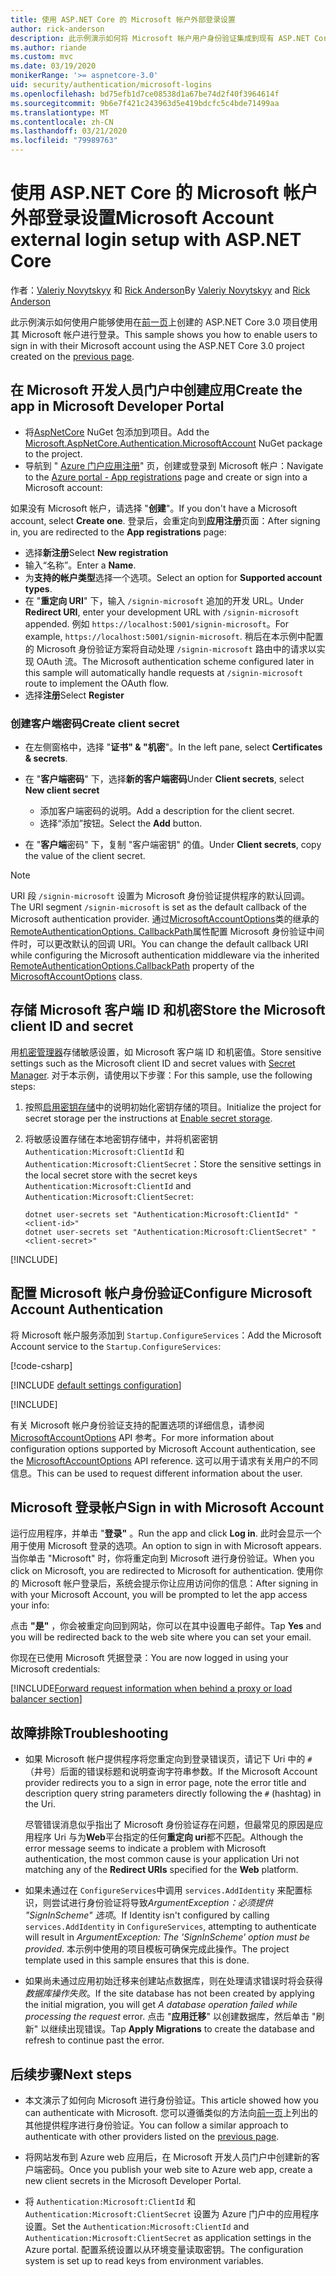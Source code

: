 ```yaml
---
title: 使用 ASP.NET Core 的 Microsoft 帐户外部登录设置
author: rick-anderson
description: 此示例演示如何将 Microsoft 帐户用户身份验证集成到现有 ASP.NET Core 应用中。
ms.author: riande
ms.custom: mvc
ms.date: 03/19/2020
monikerRange: '>= aspnetcore-3.0'
uid: security/authentication/microsoft-logins
ms.openlocfilehash: bd75efb1d7ce08538d1a67be74d2f40f3964614f
ms.sourcegitcommit: 9b6e7f421c243963d5e419bdcfc5c4bde71499aa
ms.translationtype: MT
ms.contentlocale: zh-CN
ms.lasthandoff: 03/21/2020
ms.locfileid: "79989763"
---
```

# <a name="microsoft-account-external-login-setup-with-aspnet-core"></a><span data-ttu-id="353e4-103">使用 ASP.NET Core 的 Microsoft 帐户外部登录设置</span><span class="sxs-lookup"><span data-stu-id="353e4-103">Microsoft Account external login setup with ASP.NET Core</span></span>

<span data-ttu-id="353e4-104">作者：[Valeriy Novytskyy](https://github.com/01binary) 和 [Rick Anderson](https://twitter.com/RickAndMSFT)</span><span class="sxs-lookup"><span data-stu-id="353e4-104">By [Valeriy Novytskyy](https://github.com/01binary) and [Rick Anderson](https://twitter.com/RickAndMSFT)</span></span>

<span data-ttu-id="353e4-105">此示例演示如何使用户能够使用在[前一页](xref:security/authentication/social/index)上创建的 ASP.NET Core 3.0 项目使用其 Microsoft 帐户进行登录。</span><span class="sxs-lookup"><span data-stu-id="353e4-105">This sample shows you how to enable users to sign in with their Microsoft account using the ASP.NET Core 3.0 project created on the [previous page](xref:security/authentication/social/index).</span></span>

## <a name="create-the-app-in-microsoft-developer-portal"></a><span data-ttu-id="353e4-106">在 Microsoft 开发人员门户中创建应用</span><span class="sxs-lookup"><span data-stu-id="353e4-106">Create the app in Microsoft Developer Portal</span></span>

* <span data-ttu-id="353e4-107">将[AspNetCore](https://www.nuget.org/packages/Microsoft.AspNetCore.Authentication.MicrosoftAccount/) NuGet 包添加到项目。</span><span class="sxs-lookup"><span data-stu-id="353e4-107">Add the [Microsoft.AspNetCore.Authentication.MicrosoftAccount](https://www.nuget.org/packages/Microsoft.AspNetCore.Authentication.MicrosoftAccount/) NuGet package to the project.</span></span>
* <span data-ttu-id="353e4-108">导航到 " [Azure 门户应用注册](https://go.microsoft.com/fwlink/?linkid=2083908)" 页，创建或登录到 Microsoft 帐户：</span><span class="sxs-lookup"><span data-stu-id="353e4-108">Navigate to the [Azure portal - App registrations](https://go.microsoft.com/fwlink/?linkid=2083908) page and create or sign into a Microsoft account:</span></span>

<span data-ttu-id="353e4-109">如果没有 Microsoft 帐户，请选择 "**创建**"。</span><span class="sxs-lookup"><span data-stu-id="353e4-109">If you don't have a Microsoft account, select **Create one**.</span></span> <span data-ttu-id="353e4-110">登录后，会重定向到**应用注册**页面：</span><span class="sxs-lookup"><span data-stu-id="353e4-110">After signing in, you are redirected to the **App registrations** page:</span></span>

* <span data-ttu-id="353e4-111">选择**新注册**</span><span class="sxs-lookup"><span data-stu-id="353e4-111">Select **New registration**</span></span>
* <span data-ttu-id="353e4-112">输入“名称”。</span><span class="sxs-lookup"><span data-stu-id="353e4-112">Enter a **Name**.</span></span>
* <span data-ttu-id="353e4-113">为**支持的帐户类型**选择一个选项。</span><span class="sxs-lookup"><span data-stu-id="353e4-113">Select an option for **Supported account types**.</span></span>  <!-- Accounts for any org work with MS domain accounts. Most folks probably want the last option, personal MS accounts -->
* <span data-ttu-id="353e4-114">在 "**重定向 URI**" 下，输入 `/signin-microsoft` 追加的开发 URL。</span><span class="sxs-lookup"><span data-stu-id="353e4-114">Under **Redirect URI**, enter your development URL with `/signin-microsoft` appended.</span></span> <span data-ttu-id="353e4-115">例如 `https://localhost:5001/signin-microsoft`。</span><span class="sxs-lookup"><span data-stu-id="353e4-115">For example, `https://localhost:5001/signin-microsoft`.</span></span> <span data-ttu-id="353e4-116">稍后在本示例中配置的 Microsoft 身份验证方案将自动处理 `/signin-microsoft` 路由中的请求以实现 OAuth 流。</span><span class="sxs-lookup"><span data-stu-id="353e4-116">The Microsoft authentication scheme configured later in this sample will automatically handle requests at `/signin-microsoft` route to implement the OAuth flow.</span></span>
* <span data-ttu-id="353e4-117">选择**注册**</span><span class="sxs-lookup"><span data-stu-id="353e4-117">Select **Register**</span></span>

### <a name="create-client-secret"></a><span data-ttu-id="353e4-118">创建客户端密码</span><span class="sxs-lookup"><span data-stu-id="353e4-118">Create client secret</span></span>

* <span data-ttu-id="353e4-119">在左侧窗格中，选择 "**证书" & "机密**"。</span><span class="sxs-lookup"><span data-stu-id="353e4-119">In the left pane, select **Certificates & secrets**.</span></span>
* <span data-ttu-id="353e4-120">在 "**客户端密码**" 下，选择**新的客户端密码**</span><span class="sxs-lookup"><span data-stu-id="353e4-120">Under **Client secrets**, select **New client secret**</span></span>

  * <span data-ttu-id="353e4-121">添加客户端密码的说明。</span><span class="sxs-lookup"><span data-stu-id="353e4-121">Add a description for the client secret.</span></span>
  * <span data-ttu-id="353e4-122">选择“添加”按钮。</span><span class="sxs-lookup"><span data-stu-id="353e4-122">Select the **Add** button.</span></span>

* <span data-ttu-id="353e4-123">在 "**客户端**密码" 下，复制 "客户端密钥" 的值。</span><span class="sxs-lookup"><span data-stu-id="353e4-123">Under **Client secrets**, copy the value of the client secret.</span></span>

> [!NOTE]
> <span data-ttu-id="353e4-124">URI 段 `/signin-microsoft` 设置为 Microsoft 身份验证提供程序的默认回调。</span><span class="sxs-lookup"><span data-stu-id="353e4-124">The URI segment `/signin-microsoft` is set as the default callback of the Microsoft authentication provider.</span></span> <span data-ttu-id="353e4-125">通过[MicrosoftAccountOptions](/dotnet/api/microsoft.aspnetcore.authentication.microsoftaccount.microsoftaccountoptions)类的继承的[RemoteAuthenticationOptions. CallbackPath](/dotnet/api/microsoft.aspnetcore.authentication.remoteauthenticationoptions.callbackpath)属性配置 Microsoft 身份验证中间件时，可以更改默认的回调 URI。</span><span class="sxs-lookup"><span data-stu-id="353e4-125">You can change the default callback URI while configuring the Microsoft authentication middleware via the inherited [RemoteAuthenticationOptions.CallbackPath](/dotnet/api/microsoft.aspnetcore.authentication.remoteauthenticationoptions.callbackpath) property of the [MicrosoftAccountOptions](/dotnet/api/microsoft.aspnetcore.authentication.microsoftaccount.microsoftaccountoptions) class.</span></span>

## <a name="store-the-microsoft-client-id-and-secret"></a><span data-ttu-id="353e4-126">存储 Microsoft 客户端 ID 和机密</span><span class="sxs-lookup"><span data-stu-id="353e4-126">Store the Microsoft client ID and secret</span></span>

<span data-ttu-id="353e4-127">用[机密管理器](xref:security/app-secrets)存储敏感设置，如 Microsoft 客户端 ID 和机密值。</span><span class="sxs-lookup"><span data-stu-id="353e4-127">Store sensitive settings such as the Microsoft client ID and secret values with [Secret Manager](xref:security/app-secrets).</span></span> <span data-ttu-id="353e4-128">对于本示例，请使用以下步骤：</span><span class="sxs-lookup"><span data-stu-id="353e4-128">For this sample, use the following steps:</span></span>

1. <span data-ttu-id="353e4-129">按照[启用密钥存储](xref:security/app-secrets#enable-secret-storage)中的说明初始化密钥存储的项目。</span><span class="sxs-lookup"><span data-stu-id="353e4-129">Initialize the project for secret storage per the instructions at [Enable secret storage](xref:security/app-secrets#enable-secret-storage).</span></span>
1. <span data-ttu-id="353e4-130">将敏感设置存储在本地密钥存储中，并将机密密钥 `Authentication:Microsoft:ClientId` 和 `Authentication:Microsoft:ClientSecret`：</span><span class="sxs-lookup"><span data-stu-id="353e4-130">Store the sensitive settings in the local secret store with the secret keys `Authentication:Microsoft:ClientId` and `Authentication:Microsoft:ClientSecret`:</span></span>

    ```dotnetcli
    dotnet user-secrets set "Authentication:Microsoft:ClientId" "<client-id>"
    dotnet user-secrets set "Authentication:Microsoft:ClientSecret" "<client-secret>"
    ```

[!INCLUDE[](~/includes/environmentVarableColon.md)]

## <a name="configure-microsoft-account-authentication"></a><span data-ttu-id="353e4-131">配置 Microsoft 帐户身份验证</span><span class="sxs-lookup"><span data-stu-id="353e4-131">Configure Microsoft Account Authentication</span></span>

<span data-ttu-id="353e4-132">将 Microsoft 帐户服务添加到 `Startup.ConfigureServices`：</span><span class="sxs-lookup"><span data-stu-id="353e4-132">Add the Microsoft Account service to the `Startup.ConfigureServices`:</span></span>

[!code-csharp[](~/security/authentication/social/social-code/3.x/StartupMS3x.cs?name=snippet&highlight=10-14)]

[!INCLUDE [default settings configuration](includes/default-settings.md)]

[!INCLUDE[](includes/chain-auth-providers.md)]

<span data-ttu-id="353e4-133">有关 Microsoft 帐户身份验证支持的配置选项的详细信息，请参阅[MicrosoftAccountOptions](/dotnet/api/microsoft.aspnetcore.builder.microsoftaccountoptions) API 参考。</span><span class="sxs-lookup"><span data-stu-id="353e4-133">For more information about configuration options supported by Microsoft Account authentication, see the [MicrosoftAccountOptions](/dotnet/api/microsoft.aspnetcore.builder.microsoftaccountoptions) API reference.</span></span> <span data-ttu-id="353e4-134">这可以用于请求有关用户的不同信息。</span><span class="sxs-lookup"><span data-stu-id="353e4-134">This can be used to request different information about the user.</span></span>

## <a name="sign-in-with-microsoft-account"></a><span data-ttu-id="353e4-135">Microsoft 登录帐户</span><span class="sxs-lookup"><span data-stu-id="353e4-135">Sign in with Microsoft Account</span></span>

<span data-ttu-id="353e4-136">运行应用程序，并单击 "**登录"** 。</span><span class="sxs-lookup"><span data-stu-id="353e4-136">Run the app and click **Log in**.</span></span> <span data-ttu-id="353e4-137">此时会显示一个用于使用 Microsoft 登录的选项。</span><span class="sxs-lookup"><span data-stu-id="353e4-137">An option to sign in with Microsoft appears.</span></span> <span data-ttu-id="353e4-138">当你单击 "Microsoft" 时，你将重定向到 Microsoft 进行身份验证。</span><span class="sxs-lookup"><span data-stu-id="353e4-138">When you click on Microsoft, you are redirected to Microsoft for authentication.</span></span> <span data-ttu-id="353e4-139">使用你的 Microsoft 帐户登录后，系统会提示你让应用访问你的信息：</span><span class="sxs-lookup"><span data-stu-id="353e4-139">After signing in with your Microsoft Account, you will be prompted to let the app access your info:</span></span>

<span data-ttu-id="353e4-140">点击 **"是"** ，你会被重定向回到网站，你可以在其中设置电子邮件。</span><span class="sxs-lookup"><span data-stu-id="353e4-140">Tap **Yes** and you will be redirected back to the web site where you can set your email.</span></span>

<span data-ttu-id="353e4-141">你现在已使用 Microsoft 凭据登录：</span><span class="sxs-lookup"><span data-stu-id="353e4-141">You are now logged in using your Microsoft credentials:</span></span>

[!INCLUDE[Forward request information when behind a proxy or load balancer section](includes/forwarded-headers-middleware.md)]

## <a name="troubleshooting"></a><span data-ttu-id="353e4-142">故障排除</span><span class="sxs-lookup"><span data-stu-id="353e4-142">Troubleshooting</span></span>

* <span data-ttu-id="353e4-143">如果 Microsoft 帐户提供程序将您重定向到登录错误页，请记下 Uri 中的 `#` （井号）后面的错误标题和说明查询字符串参数。</span><span class="sxs-lookup"><span data-stu-id="353e4-143">If the Microsoft Account provider redirects you to a sign in error page, note the error title and description query string parameters directly following the `#` (hashtag) in the Uri.</span></span>

  <span data-ttu-id="353e4-144">尽管错误消息似乎指出了 Microsoft 身份验证存在问题，但最常见的原因是应用程序 Uri 与为**Web**平台指定的任何**重定向 uri**都不匹配。</span><span class="sxs-lookup"><span data-stu-id="353e4-144">Although the error message seems to indicate a problem with Microsoft authentication, the most common cause is your application Uri not matching any of the **Redirect URIs** specified for the **Web** platform.</span></span>
* <span data-ttu-id="353e4-145">如果未通过在 `ConfigureServices`中调用 `services.AddIdentity` 来配置标识，则尝试进行身份验证将导致*ArgumentException：必须提供 "SignInScheme" 选项*。</span><span class="sxs-lookup"><span data-stu-id="353e4-145">If Identity isn't configured by calling `services.AddIdentity` in `ConfigureServices`, attempting to authenticate will result in *ArgumentException: The 'SignInScheme' option must be provided*.</span></span> <span data-ttu-id="353e4-146">本示例中使用的项目模板可确保完成此操作。</span><span class="sxs-lookup"><span data-stu-id="353e4-146">The project template used in this sample ensures that this is done.</span></span>
* <span data-ttu-id="353e4-147">如果尚未通过应用初始迁移来创建站点数据库，则在处理请求错误时将会获得*数据库操作失败*。</span><span class="sxs-lookup"><span data-stu-id="353e4-147">If the site database has not been created by applying the initial migration, you will get *A database operation failed while processing the request* error.</span></span> <span data-ttu-id="353e4-148">点击 "**应用迁移**" 以创建数据库，然后单击 "刷新" 以继续出现错误。</span><span class="sxs-lookup"><span data-stu-id="353e4-148">Tap **Apply Migrations** to create the database and refresh to continue past the error.</span></span>

## <a name="next-steps"></a><span data-ttu-id="353e4-149">后续步骤</span><span class="sxs-lookup"><span data-stu-id="353e4-149">Next steps</span></span>

* <span data-ttu-id="353e4-150">本文演示了如何向 Microsoft 进行身份验证。</span><span class="sxs-lookup"><span data-stu-id="353e4-150">This article showed how you can authenticate with Microsoft.</span></span> <span data-ttu-id="353e4-151">您可以遵循类似的方法向[前一页](xref:security/authentication/social/index)上列出的其他提供程序进行身份验证。</span><span class="sxs-lookup"><span data-stu-id="353e4-151">You can follow a similar approach to authenticate with other providers listed on the [previous page](xref:security/authentication/social/index).</span></span>

* <span data-ttu-id="353e4-152">将网站发布到 Azure web 应用后，在 Microsoft 开发人员门户中创建新的客户端密码。</span><span class="sxs-lookup"><span data-stu-id="353e4-152">Once you publish your web site to Azure web app, create a new client secrets in the Microsoft Developer Portal.</span></span>

* <span data-ttu-id="353e4-153">将 `Authentication:Microsoft:ClientId` 和 `Authentication:Microsoft:ClientSecret` 设置为 Azure 门户中的应用程序设置。</span><span class="sxs-lookup"><span data-stu-id="353e4-153">Set the `Authentication:Microsoft:ClientId` and `Authentication:Microsoft:ClientSecret` as application settings in the Azure portal.</span></span> <span data-ttu-id="353e4-154">配置系统设置以从环境变量读取密钥。</span><span class="sxs-lookup"><span data-stu-id="353e4-154">The configuration system is set up to read keys from environment variables.</span></span>

